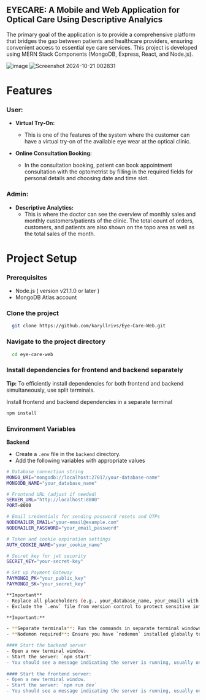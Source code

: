 ## EYECARE: A Mobile and Web Application for Optical Care Using Descriptive Analyics

The primary goal of the application is to provide a comprehensive platform that bridges the gap between patients and healthcare providers, ensuring convenient access to essential eye care services. This project is developed using MERN Stack Components (MongoDB, Express, React, and Node.js).

![image](https://github.com/user-attachments/assets/b735414d-9b03-4578-ac14-f97e4d1c2bff)
![Screenshot 2024-10-21 002831](https://github.com/user-attachments/assets/f4940437-f3db-4339-8d22-3528b48a2fd1)

# **Features**

### **User:**
- **Virtual Try-On:**
  - This is one of the features of the system where the customer can have a virtual try-on of the available eye wear at the optical clinic.

- **Online Consultation Booking:**
  - In the consultation booking, patient can book appointment consultation with the optometrist by filling in the required fields for personal details and choosing date and time slot.

### **Admin:**
- **Descriptive Analytics:**
  - This is where the doctor can see the overview of monthly sales and monthly customers/patients of the clinic. The total count of orders, customers, and patients
are also shown on the topo area as well as the total sales of the month.

# **Project Setup**

### Prerequisites
- Node.js ( version v21.1.0 or later )
- MongoDB Atlas account

### Clone the project

```bash
  git clone https://github.com/karyllrivs/Eye-Care-Web.git
```

### Navigate to the project directory

```bash
  cd eye-care-web
```

### Install dependencies for frontend and backend separately
**Tip:** To efficiently install dependencies for both frontend and backend simultaneously, use split terminals.

Install frontend and backend dependencies in a separate terminal
```bash
npm install
```

### Environment Variables
**Backend**
- Create a `.env` file in the `backend` directory.
- Add the following variables with appropriate values
```bash
# Database connection string
MONGO_URI="mongodb://localhost:27017/your-database-name"
MONGODB_NAME="your_database_name"

# Frontend URL (adjust if needed)
SERVER_URL="http://localhost:8000"
PORT=8000

# Email credentials for sending password resets and OTPs
NODEMAILER_EMAIL="your-email@example.com"
NODEMAILER_PASSWORD="your_email_password"

# Token and cookie expiration settings
AUTH_COOKIE_NAME="your_cookie_name"

# Secret key for jwt security
SECRET_KEY="your-secret-key"

# Set up Payment Gateway
PAYMONGO_PK="your_public_key"
PAYMONGO_SK="your_secret_key"

**Important**
- Replace all placeholders (e.g., your_database_name, your_email) with your actual values.
- Exclude the `.env` file from version control to protect sensitive information.

**Important:**

- **Separate terminals**: Run the commands in separate terminal windows or use `split terminal` to avoid conflicts.
- **Nodemon required**: Ensure you have `nodemon` installed globally to run the backend development servers using `npm run dev`. You can install it globally using `npm install -g nodemon`.

#### Start the backend server
- Open a new terminal window.
- Start the server: `npm start'
- You should see a message indicating the server is running, usually on port 8000 and is connected to MongoDB.
     
#### Start the frontend server:
- Open a new terminal window.
- Start the server: `npm run dev`
- You should see a message indicating the server is running, usually on port 8000.

